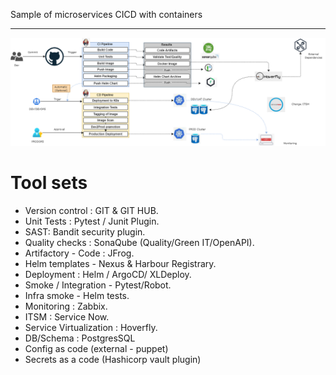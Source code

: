 Sample of microservices CICD with containers

----------------------------------------
![](ms-k8s.png)

Tool sets
==

* Version control : GIT & GIT HUB.
* Unit Tests : Pytest / Junit Plugin.
* SAST: Bandit security plugin.
* Quality checks : SonaQube (Quality/Green IT/OpenAPI).
* Artifactory - Code : JFrog.
* Helm templates - Nexus & Harbour Registrary.
* Deployment : Helm / ArgoCD/ XLDeploy.
* Smoke / Integration - Pytest/Robot.
* Infra smoke - Helm tests.
* Monitoring : Zabbix.
* ITSM : Service Now.
* Service Virtualization : Hoverfly.
* DB/Schema : PostgresSQL
* Config as code (external - puppet)
* Secrets as a code (Hashicorp vault plugin)

